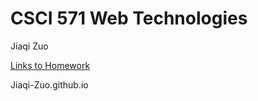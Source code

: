 # CSCI 571 Web Technologies

Jiaqi Zuo

[Links to Homework](https://jiaqi-zuo.github.io/cs571---WebTechnologies/coursework.html)


Jiaqi-Zuo.github.io
